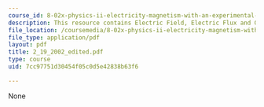 ```yaml
---
course_id: 8-02x-physics-ii-electricity-magnetism-with-an-experimental-focus-spring-2005
description: This resource contains Electric Field, Electric Flux and Gauss Law.
file_location: /coursemedia/8-02x-physics-ii-electricity-magnetism-with-an-experimental-focus-spring-2005/7cc97751d30454f05c0d5e42838b63f6_2_19_2002_edited.pdf
file_type: application/pdf
layout: pdf
title: 2_19_2002_edited.pdf
type: course
uid: 7cc97751d30454f05c0d5e42838b63f6

---
```

None